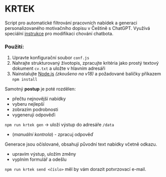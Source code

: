 # KRTEK
Script pro automatické filtrování pracovních nabídek a generaci personalizovaného motivačního dopisu v Češtině s ChatGPT.
Využívá speciální [instrukce](src/prompts) pro modifikaci chování chatbota.

### Použití:
1. Upravte konfigurační soubor `conf.js`
2. Nahrajte strukturovaný životopis, zpracujte kritéria jako prostý textový dokument `cv.txt` a uložte v hlavním adresáři
3. Nainstalujte [Node.js](https://nodejs.org/en/download/) *(zkoušeno na v18)* a požadované balíčky příkazem `npm install`

Samotný **postup** je poté rozdělen:
- přečtu nejnovější nabídky
- vyberu nejlepší
- zobrazím podrobnosti
- vygeneruji odpověďi

`npm run krtek gen` -> uloží výstup do adresáře `/data`

- (*manuální kontrola*) - zpracuj odpověď

Generace jsou očíslované, obsahují původní text nabídky včetně odkazu.
- upravím výstup, uložím změny
- vyplním formulář a odešlu

`npm run krtek send <číslo>` měl by vám dorazit potvrzovací e-mail.